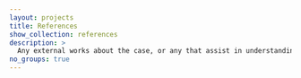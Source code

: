 ```yaml
---
layout: projects
title: References
show_collection: references
description: >
  Any external works about the case, or any that assist in understanding background/context/technical details.
no_groups: true
---
```

